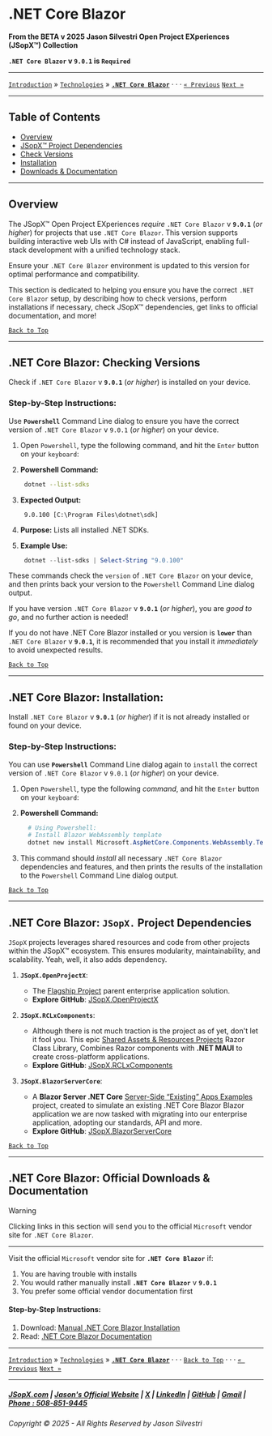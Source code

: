 ﻿# .NET Core Blazor

**From the ﻿BETA v 2025 Jason Silvestri Open Project EXperiences (JSopX™) Collection**

**`.NET Core Blazor` v `9.0.1` is `Required`**

---

[`Introduction`](../../../../../Introduction/) » [`Technologies`](./ReadMe.md) » **[`.NET Core Blazor`](./NetCoreBlazor.md)** · · · [`« Previous`](./AspNetCore.md) [`Next »`](./NetCoreMauiHybrid.md)

---

## Table of Contents

- [Overview](#overview)
- [JSopX™ Project Dependencies](#net-core-blazor-jsopx-project-dependencies)
- [Check Versions](#net-core-blazor-checking-versions)
- [Installation](#net-core-blazor-installation)
- [Downloads & Documentation](#net-core-blazor-official-downloads--documentation)

---

## **Overview**  

The JSopX™ Open Project EXperiences _require_ `.NET Core Blazor` v **`9.0.1`** (_or higher_) for projects that use `.NET Core Blazor`. This version supports building interactive web UIs with C# instead of JavaScript, enabling full-stack development with a unified technology stack. 

Ensure your `.NET Core Blazor` environment is updated to this version for optimal performance and compatibility.

This section is dedicated to helping you ensure you have the correct `.NET Core Blazor` setup, by describing how to check versions, perform installations if necessary, check JSopX™ dependencies, get links to official documentation, and more!


[`Back to Top`](#table-of-contents)

---

## .NET Core Blazor: Checking Versions

Check if `.NET Core Blazor` v **`9.0.1`** (_or higher_) is installed on your device.

### Step-by-Step Instructions:

Use **`Powershell`** Command Line dialog to ensure you have the correct version of `.NET Core Blazor` v `9.0.1` (_or higher_) on your device.
   
1. Open `Powershell`, type the following command, and hit the `Enter` button on your `keyboard`:
   
2. **Powershell Command:**
    ```bash
     dotnet --list-sdks
    ```
3. **Expected Output:** 
     ```
      9.0.100 [C:\Program Files\dotnet\sdk]
     ```
4. **Purpose:** Lists all installed .NET SDKs.
5. **Example Use:**
     ```powershell
      dotnet --list-sdks | Select-String "9.0.100"
     ```

These commands check the `version` of `.NET Core Blazor` on your device, and then prints back your version to the `Powershell` Command Line dialog output.
   
If you have version `.NET Core Blazor` v **`9.0.1`** (_or higher_), you are _good to go_, and no further action is needed!
   
If you do not have .NET Core Blazor installed or you version is **`lower`** than `.NET Core Blazor` v **`9.0.1`**, it is recommended that you install it _immediately_ to avoid unexpected results.


[`Back to Top`](#table-of-contents)

---


## .NET Core Blazor: Installation:

Install `.NET Core Blazor` v **`9.0.1`** (_or higher_) if it is not already installed or found on your device.

### Step-by-Step Instructions:

You can use **`Powershell`** Command Line dialog again to `install` the correct version of `.NET Core Blazor` v `9.0.1` (_or higher_) on your device.
   
1. Open `Powershell`, type the following _command_, and hit the `Enter` button on your `keyboard`:

2. **Powershell Command:**
   ```powershell
     # Using Powershell:
     # Install Blazor WebAssembly template
     dotnet new install Microsoft.AspNetCore.Components.WebAssembly.Templates::9.0.0
   ```
    
3. This command should _install_ all necessary `.NET Core Blazor` dependencies and features, and then prints the results of the installation to the `Powershell` Command Line dialog output.

[`Back to Top`](#table-of-contents)

---

## **.NET Core Blazor: `JSopX.` Project Dependencies**

`JSopX` projects leverages shared resources and code from other projects within the JSopX™ ecosystem. This ensures modularity, maintainability, and scalability. Yeah, well, it also adds dependency.

1. **`JSopX.OpenProjectX`**:
   - The [Flagship Project](../../../../../Introduction/JSopxProjectsFamilies.md#1-flagship-projects) parent enterprise application solution.
   - **Explore GitHub**: [JSopX.OpenProjectX](../../../../../OpenProjects/jsopx.OpenProjectX)

2. **`JSopX.RCLxComponents`**:
   - Although there is not much traction is the project as of yet, don't let it fool you. This epic [Shared Assets & Resources Projects](../../../../../Introduction/JSopxProjectsFamilies.md#2-shared-assets--resources-projects) Razor Class Library, Combines Razor components with **.NET MAUI** to create cross-platform applications.
   - **Explore GitHub**: [JSopX.RCLxComponents](../../../../../OpenProjects/jsopx.RCLxComponents)

3. **`JSopX.BlazorServerCore`**:
    - A **Blazor Server .NET Core** [Server-Side “Existing” Apps Examples](../../../../../Introduction/JSopxProjectsFamilies.md#4-server-side-existing-apps-examples) project, created to simulate an existing .NET Core Blazor Blazor application we are now tasked with migrating into our enterprise application, adopting our standards, API and more.
    - **Explore GitHub**: [JSopX.BlazorServerCore](../../../../../OpenProjects/jsopx.BlazorServerCore)
  
[`Back to Top`](#table-of-contents)

---

## .NET Core Blazor: Official Downloads & Documentation

> [!WARNING]
> Clicking links in this section will send you to the official `Microsoft` vendor site for `.NET Core Blazor`.
> 

---

Visit the official `Microsoft` vendor site for **`.NET Core Blazor`** if:

1. You are having trouble with installs
2. You would rather manually install **`.NET Core Blazor`** v **`9.0.1`**
3. You prefer some official vendor documentation first
   
#### Step-by-Step Instructions:
   
1. Download: [Manual .NET Core Blazor Installation](https://dotnet.microsoft.com/apps/aspnet/web-apps/blazor)
2. Read: [.NET Core Blazor Documentation](https://learn.microsoft.com/en-us/aspnet/core/blazor/)

---

[`Introduction`](../../../../../Introduction/) » [`Technologies`](./ReadMe.md) » **[`.NET Core Blazor`](./NetCoreBlazor.md)** · · · [`Back to Top`](#table-of-contents) · · · [`« Previous`](./AspNetCore.md) [`Next »`](./NetCoreMauiHybrid.md)

---

##### [JSopX.com](https://www.jsopx.com/) | [Jason's Official Website](https://www.jsilvestri.com/) | [X](https://www.x.com/JasonSilvestri) | [LinkedIn](http://www.linkedin.com/in/JasonSilvestri) | [GitHub](https://github.com/JasonSilvestri) | [Gmail](mailto:therealjasonsilvestri@gmail.com) | [Phone : 508-851-9445](phoneto:508-851-9445)

###### Copyright © 2025 - All Rights Reserved by Jason Silvestri
